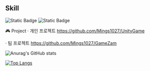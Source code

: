 ## Skill
![Static Badge](https://img.shields.io/badge/Language-C%23-brightgreen)
![Static Badge](https://img.shields.io/badge/Tool-Unity-white)

🎮 Project
‧ 개인 프로젝트 https://github.com/Mings1027/UnityGame

‧ 팀 프로젝트 https://github.com/Mings1027/GameZam

![Anurag's GitHub stats](https://github-readme-stats.vercel.app/api?username=Mings1027&show_icons=true&theme=github_dark)

<!-- [![Readme Card](https://github-readme-stats.vercel.app/api/pin/?username=Mings1027&repo=UnityGame)](https://github.com/Mings1027) -->

[![Top Langs](https://github-readme-stats.vercel.app/api/top-langs/?username=Mings1027&layout=compact)](https://github.com/Mings1027)

